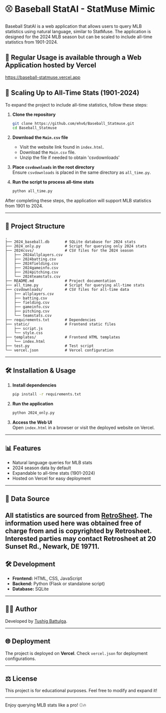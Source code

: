 # ⚾ Baseball StatAI - StatMuse Mimic

Baseball StatAI is a web application that allows users to query MLB statistics using natural language, similar to StatMuse. The application is designed for the 2024 MLB season but can be scaled to include all-time statistics from 1901-2024.

## 🤩 Regular Usage is available through a Web Application hosted by Vercel
https://baseball-statmuse.vercel.app


## 🚀 Scaling Up to All-Time Stats (1901-2024)

To expand the project to include all-time statistics, follow these steps:

1. **Clone the repository**  
   ```sh
   git clone https://github.com/ehv6/Baseball_Statmuse.git
   cd Baseball_Statmuse
   ```

2. **Download the `Main.csv` file**  
   - Visit the website link found in `index.html`.
   - Download the `Main.csv` file.
   - Unzip the file if needed to obtain 'csvdownloads'

3. **Place `csvdownloads` in the root directory**  
   Ensure `csvdownloads` is placed in the same directory as `all_time.py`.

4. **Run the script to process all-time stats**  
   ```sh
   python all_time.py
   ```

After completing these steps, the application will support MLB statistics from 1901 to 2024.

---

## 📂 Project Structure

```
.
├── 2024_baseball.db       # SQLite database for 2024 stats
├── 2024_only.py           # Script for querying only 2024 stats
├── 2024csvs/              # CSV files for the 2024 season
│   ├── 2024allplayers.csv
│   ├── 2024batting.csv
│   ├── 2024fielding.csv
│   ├── 2024gameinfo.csv
│   ├── 2024pitching.csv
│   └── 2024teamstats.csv
├── README.md              # Project documentation
├── all_time.py            # Script for querying all-time stats
├── csvdownloads/          # CSV files for all-time data
│   ├── allplayers.csv
│   ├── batting.csv
│   ├── fielding.csv
│   ├── gameinfo.csv
│   ├── pitching.csv
│   └── teamstats.csv
├── requirements.txt       # Dependencies
├── static/                # Frontend static files
│   ├── script.js
│   └── style.css
├── templates/             # Frontend HTML templates
│   └── index.html
├── test.py                # Test script
└── vercel.json            # Vercel configuration
```

---

## 🛠️ Installation & Usage

1. **Install dependencies**  
   ```sh
   pip install -r requirements.txt
   ```

2. **Run the application**  
   ```sh
   python 2024_only.py
   ```

3. **Access the Web UI**  
   Open `index.html` in a browser or visit the deployed website on Vercel.

---

## 📊 Features

- Natural language queries for MLB stats
- 2024 season data by default
- Expandable to all-time stats (1901-2024)
- Hosted on Vercel for easy deployment

---

## 🌟 Data Source

All statistics are sourced from [RetroSheet](https://www.retrosheet.org/downloads/othercsvs.html).
     The information used here was obtained free of
     charge from and is copyrighted by Retrosheet.  Interested
     parties may contact Retrosheet at 20 Sunset Rd.,
     Newark, DE 19711.
---

## 🛠️ Development

- **Frontend:** HTML, CSS, JavaScript  
- **Backend:** Python (Flask or standalone script)  
- **Database:** SQLite  

---

## 👨‍💻 Author

Developed by [Tushig Battulga](https://www.linkedin.com/in/tushig-battulga/).  

---

## 🌐 Deployment

The project is deployed on **Vercel**. Check `vercel.json` for deployment configurations.

---

## ⚖️ License

This project is for educational purposes. Feel free to modify and expand it!

---

Enjoy querying MLB stats like a pro! ⚾🔥

